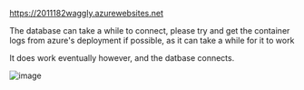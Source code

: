 https://2011182waggly.azurewebsites.net

The database can take a while to connect, please try and get the container logs from azure's deployment if possible, as it can take a while for it to work

It does work eventually however, and the datbase connects.

![image](https://github.com/FtpApoc/Wagg.ly/assets/85648487/c83eb02d-3a51-44dd-b761-4e0c01f3bc83)

